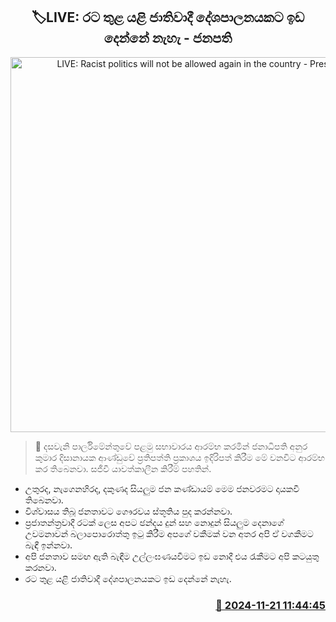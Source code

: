 <p align='center'><b><h2 align='center' title='LIVE: Racist politics will not be allowed again in the country - President'>🏷LIVE: රට තුළ යළි ජාතිවාදී දේශපාලනයකට ඉඩ දෙන්නේ නැහැ - ජනපති</h2></b></p>
<p align='center'><img src='https://helakuru.sgp1.cdn.digitaloceanspaces.com/esana/images/lib/anura-president-gf.jpg' width='600' alt='LIVE: Racist politics will not be allowed again in the country - President'></p>

>📝 දසවැනි පාර්ලිමේන්තුවේ පළමු සභාවාරය ආරම්භ කරමින් ජනාධිපති අනුර කුමාර දිසානායක ආණ්ඩුවේ ප්‍රතිපත්ති ප්‍රකාශය ඉදිරිපත් කිරීම මේ වනවි​ට ආරම්භ කර තිබෙනවා.
සජීවී යාවත්කාලීන කිරීම් පහතින්.
* උතුරද, නැගෙනහිරද, දකුණද සියලුම ජන කණ්ඩායම් මෙම ජනවරම​ට දායකවී තිබෙනවා.
* විශ්වාසය තිබූ ජනතාවට ගෞරවය ස්තූතිය පුද කරන්නවා.
* ප්‍රජාතන්ත්‍රවාදී රටක් ලෙස අපට ඡන්දය දුන් සහ නොදුන් සියලුම දෙනාගේ උවමනාවන් බලාපොරොත්තු ඉටු කිරීම අපගේ වකීමක් වන අතර අපි ඒ වගකීමට බැඳී ඉන්නවා.
* අපි ජනතාව සමඟ ඇති බැඳීම උල්ලංඝණයවීම​ට ඉඩ නොදී එය රැකීමට අපි කටයුතු කරනවා.
* රට තුළ යළි ජාතිවාදී දේශපාලනයකට ඉඩ දෙන්නේ නැහැ. 


<h3 align='right'><a href='https://www.helakuru.lk/esana/p/105321/'>📅 2024-11-21 11:44:45</a></h3>

